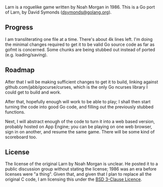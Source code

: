 Larn is a roguelike game written by Noah Morgan in 1986.
This is a Go port of Larn, by David Symonds (dsymonds@golang.org).

Progress
--------
I am transliterating one file at a time. There's about 4k lines left.
I'm doing the minimal changes required to get it to be valid Go source
code as far as gofmt is concerned. Some chunks are being stubbed out
instead of ported (e.g. loading/saving).

Roadmap
-------
After that I will be making sufficient changes to get it to build,
linking against github.com/jabb/gocurse/curses, which is the only
Go ncurses library I could get to build and work.

After that, hopefully enough will work to be able to play; I shall then
start turning the code into good Go code, and filling out the previously
stubbed functions.

Next, I will abstract enough of the code to turn it into a web based
version, probably hosted on App Engine; you can be playing on one
web browser, sign in on another, and resume the same game. There will
be some kind of scoreboard too.

License
-------
The license of the original Larn by Noah Morgan is unclear. He posted
it to a public discussion group without stating the license; 1986 was
an era before licenses were "a thing". Given that, and given that I plan
to replace all the original C code, I am licensing this under the
[BSD 3-Clause Licence](http://www.opensource.org/licenses/bsd-license.php).
